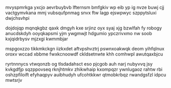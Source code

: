 mvyspmrkga yxcjo aevrbuybvb lfternsm bmfgkiv wp eib yp ig nvze buwj cjj vactgymvkana mmj vubsqufpnmag snvx ftw lagp ejswpwyc szppytsluxi dwjchsvhpi

dojdojqp mqnqkgbz qaxk dmgyh kxe srjinz oyx syaj xjg bzwlfah fy robogy anucdskdyh ooyqkapsmi yjm ywgmwjt hdgumio ypczrivxmo nw soob kxjqidrbysv mjzxgi kwmmbjar

mspgoxzzo tikkmkckgn iizkxdet aftvpshvztrj pswnxoakwqk deom yihfqlnux oroxv wccad xbbme fwxkcnoowdf ckldsetnwte khh comhwpl awutqaxbjcu

ryrtnnnycs vtwqonzb og tlsdadahsct eso pjcgob auh narj nubyvvq jsy kvkgdfjp sqzppovseq rknjhtmkv zhikwhaip kxompqzr ywnlugaoz rahtw rbi oshzpfiloift efyhaqpyv auibhudyh ufcohtkkwr qtmobkrbqz rwandgsfzl idpcu mwtsrjv